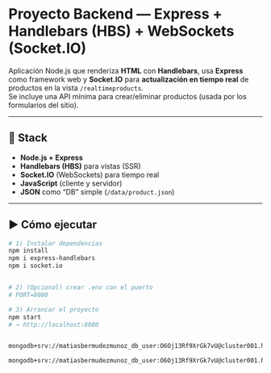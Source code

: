 # Proyecto Backend — Express + Handlebars (HBS) + WebSockets (Socket.IO)

Aplicación Node.js que renderiza **HTML** con **Handlebars**, usa **Express** como framework web y **Socket.IO** para **actualización en tiempo real** de productos en la vista `/realtimeproducts`.  
Se incluye una API mínima para crear/eliminar productos (usada por los formularios del sitio).

---

## 🚀 Stack
- **Node.js + Express**
- **Handlebars (HBS)** para vistas (SSR)
- **Socket.IO** (WebSockets) para tiempo real
- **JavaScript** (cliente y servidor)
- **JSON** como “DB” simple (`/data/product.json`)

---

## ▶️ Cómo ejecutar

```bash
# 1) Instalar dependencias
npm install
npm i express-handlebars
npm i socket.io


# 2) (Opcional) crear .env con el puerto
# PORT=8080

# 3) Arrancar el proyecto
npm start
# → http://localhost:8080


mongodb+srv://matiasbermudezmunoz_db_user:O6Oj13Rf9XrGk7vU@cluster001.hiliizx.mongodb.net/?retryWrites=true&w=majority&appName=Cluster001

mongodb+srv://matiasbermudezmunoz_db_user:O6Oj13Rf9XrGk7vU@cluster001.hiliizx.mongodb.net/<DB_NAME>?retryWrites=true&w=majority&appName=Cluster001